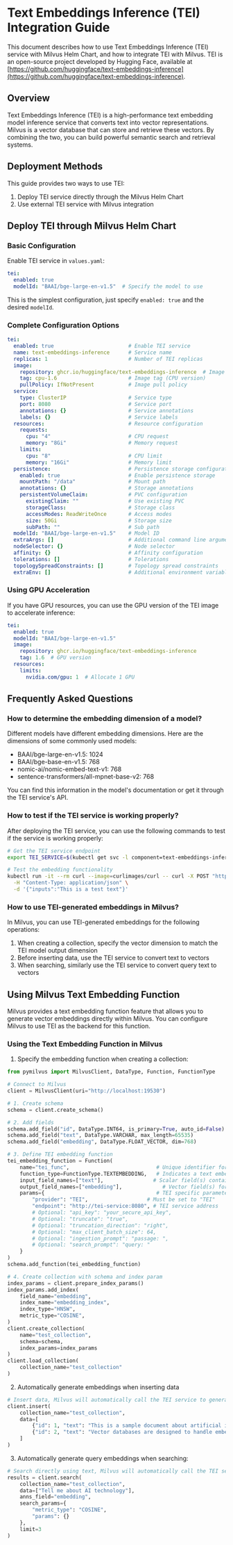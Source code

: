 # Text Embeddings Inference (TEI) Integration Guide

This document describes how to use Text Embeddings Inference (TEI) service with Milvus Helm Chart, and how to integrate TEI with Milvus. TEI is an open-source project developed by Hugging Face, available at [https://github.com/huggingface/text-embeddings-inference](https://github.com/huggingface/text-embeddings-inference).

## Overview

Text Embeddings Inference (TEI) is a high-performance text embedding model inference service that converts text into vector representations. Milvus is a vector database that can store and retrieve these vectors. By combining the two, you can build powerful semantic search and retrieval systems.

## Deployment Methods

This guide provides two ways to use TEI:
1. Deploy TEI service directly through the Milvus Helm Chart
2. Use external TEI service with Milvus integration

## Deploy TEI through Milvus Helm Chart

### Basic Configuration

Enable TEI service in `values.yaml`:

```yaml
tei:
  enabled: true
  modelId: "BAAI/bge-large-en-v1.5"  # Specify the model to use
```

This is the simplest configuration, just specify `enabled: true` and the desired `modelId`.

### Complete Configuration Options

```yaml
tei:
  enabled: true                        # Enable TEI service
  name: text-embeddings-inference      # Service name
  replicas: 1                          # Number of TEI replicas
  image:
    repository: ghcr.io/huggingface/text-embeddings-inference  # Image repository
    tag: cpu-1.6                       # Image tag (CPU version)
    pullPolicy: IfNotPresent           # Image pull policy
  service:
    type: ClusterIP                    # Service type
    port: 8080                         # Service port
    annotations: {}                    # Service annotations
    labels: {}                         # Service labels
  resources:                           # Resource configuration
    requests:
      cpu: "4"                         # CPU request
      memory: "8Gi"                    # Memory request
    limits:
      cpu: "8"                         # CPU limit
      memory: "16Gi"                   # Memory limit
  persistence:                         # Persistence storage configuration
    enabled: true                      # Enable persistence storage
    mountPath: "/data"                 # Mount path
    annotations: {}                    # Storage annotations
    persistentVolumeClaim:             # PVC configuration
      existingClaim: ""                # Use existing PVC
      storageClass:                    # Storage class
      accessModes: ReadWriteOnce       # Access modes
      size: 50Gi                       # Storage size
      subPath: ""                      # Sub path
  modelId: "BAAI/bge-large-en-v1.5"    # Model ID
  extraArgs: []                        # Additional command line arguments for TEI, such as "--max-batch-tokens=16384", "--max-client-batch-size=32", "--max-concurrent-requests=128", etc.
  nodeSelector: {}                     # Node selector
  affinity: {}                         # Affinity configuration
  tolerations: []                      # Tolerations
  topologySpreadConstraints: []        # Topology spread constraints
  extraEnv: []                         # Additional environment variables
```

### Using GPU Acceleration

If you have GPU resources, you can use the GPU version of the TEI image to accelerate inference:

```yaml
tei:
  enabled: true
  modelId: "BAAI/bge-large-en-v1.5"
  image:
    repository: ghcr.io/huggingface/text-embeddings-inference
    tag: 1.6  # GPU version
  resources:
    limits:
      nvidia.com/gpu: 1  # Allocate 1 GPU
```


## Frequently Asked Questions

### How to determine the embedding dimension of a model?

Different models have different embedding dimensions. Here are the dimensions of some commonly used models:
- BAAI/bge-large-en-v1.5: 1024
- BAAI/bge-base-en-v1.5: 768
- nomic-ai/nomic-embed-text-v1: 768
- sentence-transformers/all-mpnet-base-v2: 768

You can find this information in the model's documentation or get it through the TEI service's API.

### How to test if the TEI service is working properly?

After deploying the TEI service, you can use the following commands to test if the service is working properly:

```bash
# Get the TEI service endpoint
export TEI_SERVICE=$(kubectl get svc -l component=text-embeddings-inference -o jsonpath='{.items[0].metadata.name}')

# Test the embedding functionality
kubectl run -it --rm curl --image=curlimages/curl -- curl -X POST "http://${TEI_SERVICE}:8080/embed" \
  -H "Content-Type: application/json" \
  -d '{"inputs":"This is a test text"}'
```

### How to use TEI-generated embeddings in Milvus?

In Milvus, you can use TEI-generated embeddings for the following operations:

1. When creating a collection, specify the vector dimension to match the TEI model output dimension
2. Before inserting data, use the TEI service to convert text to vectors
3. When searching, similarly use the TEI service to convert query text to vectors

## Using Milvus Text Embedding Function

Milvus provides a text embedding function feature that allows you to generate vector embeddings directly within Milvus. You can configure Milvus to use TEI as the backend for this function.

### Using the Text Embedding Function in Milvus

1. Specify the embedding function when creating a collection:

```python
from pymilvus import MilvusClient, DataType, Function, FunctionType

# Connect to Milvus
client = MilvusClient(uri="http://localhost:19530")

# 1. Create schema
schema = client.create_schema()

# 2. Add fields
schema.add_field("id", DataType.INT64, is_primary=True, auto_id=False)  # Primary key
schema.add_field("text", DataType.VARCHAR, max_length=65535)             # Text field
schema.add_field("embedding", DataType.FLOAT_VECTOR, dim=768)              # Vector field, dimension must match TEI model output

# 3. Define TEI embedding function
tei_embedding_function = Function(
    name="tei_func",                            # Unique identifier for this embedding function
    function_type=FunctionType.TEXTEMBEDDING,   # Indicates a text embedding function
    input_field_names=["text"],                # Scalar field(s) containing text data to embed
    output_field_names=["embedding"],             # Vector field(s) for storing embeddings
    params={                                    # TEI specific parameters
        "provider": "TEI",                   # Must be set to "TEI"
        "endpoint": "http://tei-service:8080", # TEI service address
        # Optional: "api_key": "your_secure_api_key",
        # Optional: "truncate": "true",
        # Optional: "truncation_direction": "right",
        # Optional: "max_client_batch_size": 64,
        # Optional: "ingestion_prompt": "passage: ",
        # Optional: "search_prompt": "query: "
    }
)
schema.add_function(tei_embedding_function)

# 4. Create collection with schema and index param
index_params = client.prepare_index_params()
index_params.add_index(
    field_name="embedding",
    index_name="embedding_index",
    index_type="HNSW",
    metric_type="COSINE",
)
client.create_collection(
    name="test_collection",
    schema=schema,
    index_params=index_params
)
client.load_collection(
    collection_name="test_collection"
)

```

2. Automatically generate embeddings when inserting data 

```python
# Insert data, Milvus will automatically call the TEI service to generate embedding vectors
client.insert(
    collection_name="test_collection",
    data=[
        {"id": 1, "text": "This is a sample document about artificial intelligence."},
        {"id": 2, "text": "Vector databases are designed to handle embeddings efficiently."}
    ]
)
```

3. Automatically generate query embeddings when searching:

```python
# Search directly using text, Milvus will automatically call the TEI service to generate query vectors
results = client.search(
    collection_name="test_collection",
    data=["Tell me about AI technology"],
    anns_field="embedding",
    search_params={
        "metric_type": "COSINE",
        "params": {}
    },
    limit=3
)
```
